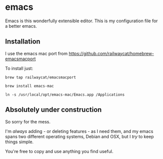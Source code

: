 # emacs 

Emacs is this wonderfully extensible editor. This is my configuration file for a better emacs. 

## Installation
I use the emacs mac port from https://github.com/railwaycat/homebrew-emacsmacport

To install just:

```shell
brew tap railwaycat/emacsmacport
```

```shell
brew install emacs-mac
```

```shell
ln -s /usr/local/opt/emacs-mac/Emacs.app /Applications
```

## Absolutely under construction
So sorry for the mess.

I'm *always* adding - or deleting features - as I need them, and my emacs spans two different operating systems, Debian and OSX, but I *try* to keep things simple. 

You're free to copy and use anything you find useful.
